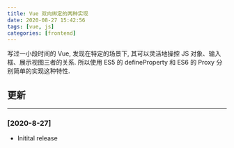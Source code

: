 ```yaml
---
title: Vue 双向绑定的两种实现
date: 2020-08-27 15:42:56
tags: [vue, js]
categories: [frontend]
---
```


写过一小段时间的 Vue, 发现在特定的场景下, 其可以灵活地操控 JS 对象、输入框、展示视图三者的关系. 所以使用 ES5 的 defineProperty 和 ES6 的 Proxy 分别简单的实现这种特性.


<!-- more -->


## 更新

------

### [2020-8-27]

- Initital release

##